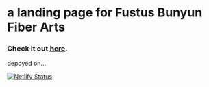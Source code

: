 # a landing page for Fustus Bunyun Fiber Arts

### Check it out [here](https://fustusbunyun.com "Fustus Bunyun").

depoyed on...

[![Netlify Status](https://api.netlify.com/api/v1/badges/b72190e7-8757-4fa5-9e04-7fbd9297bb49/deploy-status)](https://app.netlify.com/sites/fervent-ritchie-b8de2c/deploys)
